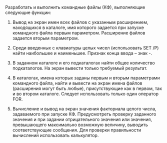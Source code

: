 Разработать и выполнить командные файлы (КФ), выполняющие
следующие функции:

1) Вывод на экран имен всех файлов с указанным расширением, находящихся в каталоге, имя которого задается при запуске командного файла первым
параметром. Расширение файлов задается вторым параметром.

2) Среди введенных с клавиатуры целых чисел (использовать SET /P) найти
наибольшее и наименьшее. Признак конца ввода – знак -.

3) В заданном каталоге и его подкаталогах найти общее количество
подкаталогов. На экран вывести только требуемый результат.

4) В каталогах, имена которых заданы первым и вторым параметрами
командного файла, найти и вывести на экран имена файлов (расширения могут быть
любые), присутствующие как в первом, так и во втором каталоге. Следует
использовать только один оператор FOR.

5) Вычисление и вывод на экран значения факториала целого числа, задаваемого
при запуске КФ. Предусмотреть проверку заданного значения и при задании
отрицательного значения или значения, превышающего максимально возможную
величину, выводить соответствующие сообщения. Для проверки правильности
вычислений использовать калькулятор.